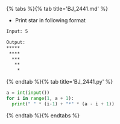 {% tabs %}{% tab title='BJ_2441.md' %}

* Print star in following format

```txt
Input: 5

Output:
*****
 ****
  ***
   **
    *
```

{% endtab %}{% tab title='BJ_2441.py' %}

```py
a = int(input())
for i in range(1, a + 1):
  print(" " * (i-1) + "*" * (a - i + 1))
```

{% endtab %}{% endtabs %}
